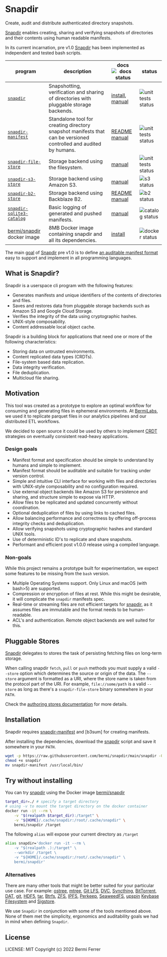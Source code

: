 # Snapdir

Create, audit and distribute authenticated directory snapshots.

[Snapdir] enables creating, sharing and verifying snapshots of directories and their contents using human readable manifests.

In its current incarnation, pre v1.0 [Snapdir] has been implemented as independent and tested bash scripts.

| program                                      | description                                                                                                       | docs  ![docs status]                  | status               |
|----------------------------------------------|-------------------------------------------------------------------------------------------------------------------|------------------------------------------------------------|----------------------|
| [`snapdir`](./snapdir)                       | Snapshotting, verification and sharing of directories     with pluggable storage backends.                        | [install](./docs/install.md), [manual](./docs/api/snapdir.md) | ![unit tests status] |
| [`snapdir-manifest`](./snapdir-manifest)     | Standalone tool for creating directory snapshot manifests that can be versioned controlled and audited by humans. | [README](./docs/snapdir-manifest.md) [manual](./docs/api/snapdir-manifest.md) | ![unit tests status] |
| [`snapdir-file-store`](./snapdir-file-store) | Storage backend using the filesystem.                                                                             | [manual](./docs/api/snapdir-file-store.md)                    | ![unit tests status] |
| [`snapdir-s3-store`](./snapdir-s3-store)     | Storage backend using Amazon S3.                                                                                  | [manual](./docs/api/snapdir-s3-store.md)                      | ![s3 status]         |
| [`snapdir-b2-store`](./snapdir-b2-store)     | Storage backend using Backblaze B2.                                                                               | [README](./docs/snapdir-b2-store.md) [manual](./docs/api/snapdir-b2-store.md) | ![b2 status]         |
| [`snapdir-sqlite3-catalog`](./snapdir-sqlite3-catalog) | Basic logging of generated and pushed manifests.                                                          | [manual](./docs/api/snapdir-sqlite3-catalog.md) | ![catalog status]         |
| [bermi/snapdir] docker image                 | 8MB Docker image containing snapdir and all its dependencies.                                                     | [install](./docs/api/snapdir-docker.md)                       | ![docker status]     |


The main [goal](./README.md#design-goals) of [Snapdir] pre v1.0 is to define [an auditable manifest format](./docs/understanding-manifests.md) easy to support and implement in all programming languages.

## What is Snapdir?

Snapdir is a userspace cli program with the following features:

- Generates manifests and unique identifiers of the
  contents of directories and files.
- Saves and restores data from pluggable storage
  backends such as Amazon S3 and Google Cloud Storage.
- Verifies the integrity of the data using cryptographic
  hashes.
- UNIX-style composability.
- Content addressable local object cache.

Snapdir is a building block for applications that need one or more
of the following characteristics:

- Storing data on untrusted environments.
- Content replicated data types (CRDTs).
- File-system based data replication.
- Data integrity verification.
- File deduplication.
- Multicloud file sharing.

## Motivation

This tool was created as a prototype to explore an optimal workflow for
consuming and generating files in ephemeral environments. At
[BermiLabs], we used it to replicate parquet files in our analytics
pipelines and our distributed ETL workflows.

We decided to open source it could be used by others to implement
[CRDT][conflict-free replicated data type] strategies on eventually
consistent read-heavy applications.


### Design goals

-   Manifest format and specification should be simple to understand by
    humans and simple to implement.
-   Manifest format should be auditable and suitable for tracking under
    version control.
-   Simple and intuitive CLI interface for working with files and
    directories with UNIX-style composability and no configuration
    required.
-   Use external object backends like Amazon S3 for persistence
    and sharing, and structure simple to expose via HTTP.
-   Allow files to be replicated and updated concurrently without
    coordination.
-   Optional deduplication of files by using links to cached files.
-   Allow balancing performance and correctness by offering off-process
    integrity checks and deduplication.
-   Allow verifying snapshots using cryptographic hashes and standard
    UNIX tools.
-   Use of deterministic ID's to replicate and share snapshots.
-   Performant and efficient post v1.0.0 release using a compiled language.

### Non-goals

While this project remains a prototype built for experimentation, we 
expect some features to be missing from the `bash` version.

-   Multiple Operating Systems support. Only Linux and macOS (with bash>5) are supported.
-   Compression or encryption of files at rest. While this might be
    desirable, it will complicate the `snapdir` manifests spec.
-   Real-time or streaming files are not efficient targets for
    [snapdir], as it assumes files are immutable and the format needs to
    be human-readable.
-   ACL's and authentication. Remote object backends are well suited for
    this.

## Pluggable Stores

[Snapdir] delegates to stores the task of persisting fetching files on
long-term storage.

When calling snapdir `fetch`, `pull` or `push` methods you must supply a
valid `--store` option which determines the source or origin of the data.
The `--store` argument is formatted as a URI, where the store name is taken
from the protocol part of the URI. For example, `file://some/path` is a
valid `--store` as long as there's a `snapdir-file-store` binary somewhere
in your `PATH`.

Check the [authoring stores documentation](./docs/authoring-stores.md) for more details.

## Installation

Snapdir requires [snapdir-manifest] and \[b3sum\] for creating
manifests.

After installing the dependencies, download the [snapdir] script and
save it somewhere in your `PATH`.

```bash
wget -p https://raw.githubusercontent.com/bermi/snapdir/main/snapdir -O snapdir
chmod +x snapdir
mv snapdir-manifest /usr/local/bin/
```

## Try without installing

You can try [snapdir] using the Docker image [bermi/snapdir]

```bash
target_dir=./ # specify a target directory
# using -v to mount the target directory on the docker container
docker run -it --rm \
    -v "$(realpath $target_dir):/target" \
    -v "${HOME}/.cache/snapdir:/root/.cache/snapdir" \
    bermi/snapdir /target
```

The following `alias` will expose your current directory as `/target`

```bash
alias snapdir='docker run -it --rm \
    -v "$(realpath .):/target" \
    --workdir /target \
    -v "${HOME}/.cache/snapdir:/root/.cache/snapdir" \
    bermi/snapdir'
```



### Alternatives

There are many other tools that might be better suited for your particular use case. For example: [ostree](https://ostreedev.github.io/ostree/introduction/), [mtree](https://www.freebsd.org/cgi/man.cgi?mtree\(8\)), [Git LFS](https://git-lfs.github.com/), [DVC](https://dvc.org/), [Syncthing](https://syncthing.net/), [BitTorrent](https://en.wikipedia.org/wiki/BitTorrent), [DAT](https://dat-ecosystem.org/), [git](https://git-scm.com/), [HDF5](https://en.wikipedia.org/wiki/Hierarchical_Data_Format), [tar](https://www.gnu.org/software/tar/), [Btrfs](https://en.wikipedia.org/wiki/Btrfs), [ZFS](https://en.wikipedia.org/wiki/ZFS), [IPFS](https://ipfs.io/), [Perkeep](https://perkeep.org/), [SeaweedFS](https://github.com/chrislusf/seaweedfs),
[upspin](https://upspin.io/) [Keybase Filesystem](https://book.keybase.io/docs/crypto/kbfs) and [Sigstore](https://www.sigstore.dev/).

We use `Snapdir` in conjunction with some of the tools mentioned above.
None of them met the simplicity, ergonomics and auditability goals we had in mind when defining `Snapdir`.


## License

LICENSE: MIT Copyright (c) 2022 Bermi Ferrer

  [unit tests status]: https://github.com/bermi/snapdir/actions/workflows/unit_tests.yml/badge.svg
  [b2 status]: https://github.com/bermi/snapdir/actions/workflows/b2-store.yml/badge.svg
  [s3 status]: https://github.com/bermi/snapdir/actions/workflows/s3-store.yml/badge.svg
  [catalog status]: https://github.com/bermi/snapdir/actions/workflows/sqlite3-catalog.yml/badge.svg
  [docs status]: https://github.com/bermi/snapdir/actions/workflows/docs.yml/badge.svg
  [docker status]: https://github.com/bermi/snapdir/actions/workflows/build.yml/badge.svg
  [Snapdir]: https://github.com/bermi/snapdir
  [conflict-free replicated data type]: https://en.wikipedia.org/wiki/Conflict-free_replicated_data_type
  [documentation for more information]: https://github.com/bermi/snapdir/tree/main/docs/
  [snapdir-manifest]: https://github.com/bermi/snapdir/tree/main/snapdir-manifest-README.md
  [bermi/snapdir]: https://hub.docker.com/r/bermi/snapdir/tags
  [BermiLabs]: https://bermilabs.com
  [Git LFS]: https://git-lfs.github.com/
  [ostree]: https://ostreedev.github.io/ostree/introduction/
